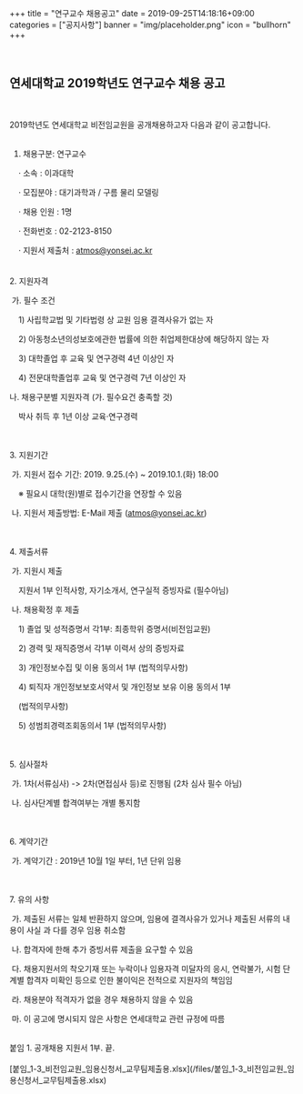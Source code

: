 +++
title = "연구교수 채용공고"
date = 2019-09-25T14:18:16+09:00
categories = ["공지사항"]
banner = "img/placeholder.png"
icon = "bullhorn"
+++
<!--more-->

<br>
<h2> 연세대학교 2019학년도 연구교수 채용 공고
</h2>
<br>


2019학년도 연세대학교 비전임교원을 공개채용하고자 다음과 같이 공고합니다.
<br><br>
1. 채용구분: 연구교수<br>

&nbsp;&nbsp;&nbsp; · 소속 : 이과대학 <br>

&nbsp;&nbsp;&nbsp; · 모집분야 : 대기과학과 / 구름 물리 모델링  <br>

&nbsp;&nbsp;&nbsp; · 채용 인원 : 1명<br>

&nbsp;&nbsp;&nbsp; · 전화번호 : 02-2123-8150<br>

&nbsp;&nbsp;&nbsp; · 지원서 제출처 : atmos@yonsei.ac.kr<br>
<br><br>
2. 지원자격

&nbsp;가. 필수 조건

&nbsp;&nbsp;&nbsp;&nbsp;1) 사립학교법 및 기타법령 상 교원 임용 결격사유가 없는 자

&nbsp;&nbsp;&nbsp;&nbsp;2) 아동청소년의성보호에관한 법률에 의한 취업제한대상에 해당하지 않는 자

&nbsp;&nbsp;&nbsp;&nbsp;3) 대학졸업 후 교육 및 연구경력 4년 이상인 자

&nbsp;&nbsp;&nbsp;&nbsp;4) 전문대학졸업후 교육 및 연구경력 7년 이상인 자

나. 채용구분별 지원자격 (가. 필수요건 충족할 것) <br>

&nbsp;&nbsp;&nbsp;&nbsp;박사 취득 후 1년 이상 교육·연구경력

<br><br>
3. 지원기간

&nbsp;가. 지원서 접수 기간: 2019. 9.25.(수) ~ 2019.10.1.(화) 18:00

&nbsp;&nbsp;&nbsp;&nbsp;※ 필요시 대학(원)별로 접수기간을 연장할 수 있음

&nbsp;나. 지원서 제출방법: E-Mail 제출 (atmos@yonsei.ac.kr)

<br><br>
4. 제출서류

&nbsp;가. 지원시 제출

&nbsp;&nbsp;&nbsp;&nbsp;지원서 1부 인적사항, 자기소개서, 연구실적 증빙자료 (필수아님)

&nbsp;나. 채용확정 후 제출

&nbsp;&nbsp;&nbsp;&nbsp;1) 졸업 및 성적증명서 각1부: 최종학위 증명서(비전임교원)

&nbsp;&nbsp;&nbsp;&nbsp;2) 경력 및 재직증명서 각1부 이력서 상의 증빙자료

&nbsp;&nbsp;&nbsp;&nbsp;3) 개인정보수집 및 이용 동의서 1부 (법적의무사항)

&nbsp;&nbsp;&nbsp;&nbsp;4) 퇴직자 개인정보보호서약서 및 개인정보 보유 이용 동의서 1부  

&nbsp;&nbsp;&nbsp;&nbsp;(법적의무사항)

&nbsp;&nbsp;&nbsp;&nbsp;5) 성범죄경력조회동의서 1부 (법적의무사항)

<br><br>
5. 심사절차

&nbsp;가. 1차(서류심사) -> 2차(면접심사 등)로 진행됨 (2차 심사 필수 아님)

&nbsp;나. 심사단계별 합격여부는 개별 통지함

<br><br>
6. 계약기간

&nbsp;가. 계약기간 : 2019년 10월 1일 부터, 1년 단위 임용

<br><br>
7. 유의 사항

&nbsp;가. 제출된 서류는 일체 반환하지 않으며, 임용에 결격사유가 있거나 제출된 서류의 내용이 사실 과 다를 경우 임용 취소함

&nbsp;나. 합격자에 한해 추가 증빙서류 제출을 요구할 수 있음

&nbsp;다. 채용지원서의 착오기재 또는 누락이나 임용자격 미달자의 응시, 연락불가, 시험 단계별 합격자 미확인 등으로 인한 불이익은 전적으로 지원자의 책임임

&nbsp;라. 채용분야 적격자가 없을 경우 채용하지 않을 수 있음

&nbsp;마. 이 공고에 명시되지 않은 사항은 연세대학교 관련 규정에 따름

<br>
붙임 1. 공개채용 지원서 1부. 끝.
<br>

<br>
[붙임_1-3_비전임교원_임용신청서_교무팀제출용.xlsx](/files/붙임_1-3_비전임교원_임용신청서_교무팀제출용.xlsx)
<br>
